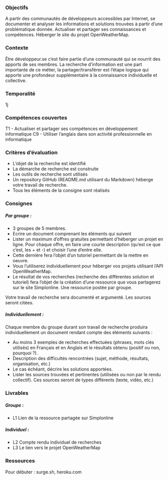 ### Objectifs
A partir des communautés de développeurs accessibles par Internet, se documenter et analyser les informations et solutions trouvées à partir d’une problématique donnée. Actualiser et partager ses connaissances et compétences. 
Héberger le site du projet OpenWeatherMap.

### Contexte
Être développeur.se c’est faire partie d’une communauté qui se nourrit des apports de ses membres. La recherche d’information est une part importante de ce métier, la partager/transférer est l’étape logique qui apporte une profondeur supplémentaire à la connaissance individuelle et collective.

### Temporalité
1j

### Compétences couvertes
T1 - Actualiser et partager ses compétences en développement informatique
C9 - Utiliser l’anglais dans son activité professionnelle en informatique 

### Critères d’évaluation
- L’objet de la recherche est identifié
- La démarche de recherche est construite
- Les outils de recherche sont utilisés
- Un repository GitHub (README.md utilisant du Markdown) héberge votre travail de recherche.
- Tous les éléments de la consigne sont réalisés

### Consignes
##### Par groupe :
- 3 groupes de 5 membres.
- Ecrire un document comprenant les éléments qui suivent 
- Lister un maximum d’offres gratuites permettant d’héberger un projet en ligne. Pour chaque offre, en faire une courte description (qu’est ce que c’est, les + et -) et choisir l’une d’entre elle. 
- Cette dernière fera l’objet d’un tutoriel permettant de la mettre en oeuvre. 
- Vous l’utiliserez individuellement pour héberger vos projets utilisant l’API OpenWeatherMap.
- Le résultat de vos recherches (recherche des différentes solution et tutoriel) fera l’objet de la création d’une ressource que vous partagerez sur le site Simplonline. Une ressource postée par groupe.

Votre travail de recherche sera documenté et argumenté. Les sources seront citées.

##### Individuellement :
Chaque membre du groupe durant son travail de recherche produira individuellement un document rendant compte des éléments suivants :
- Au moins 3 exemples de recherches effectuées (phrases, mots clés utilisés) en Français et en Anglais et le résultats obtenu (positif ou non, pourquoi ?).
- Description des difficultés rencontrées (sujet, méthode, résultats, organisation, etc.)
- Le cas échéant, décrire les solutions apportées.
- Lister les sources trouvées et pertinentes (utilisées ou non par le rendu collectif). Ces sources seront de types différents (texte, vidéo, etc.)

### Livrables
##### Groupe : 
- L1 Lien de la ressource partagée sur Simplonline

##### Individuel :  
- L2 Compte rendu individuel de recherches
- L3 Le lien vers le projet OpenWeatherMap

### Ressources
Pour débuter : surge.sh, heroku.com